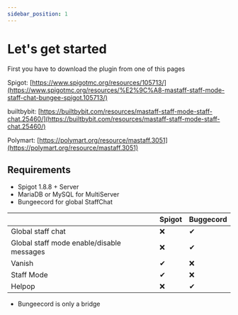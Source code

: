 ```yaml
---
sidebar_position: 1
---
```

# Let's get started

First you have to download the plugin from one of this pages

Spigot: [https://www.spigotmc.org/resources/105713/](https://www.spigotmc.org/resources/%E2%9C%A8-mastaff-staff-mode-staff-chat-bungee-spigot.105713/)

builtbybit: [https://builtbybit.com/resources/mastaff-staff-mode-staff-chat.25460/](https://builtbybit.com/resources/mastaff-staff-mode-staff-chat.25460/)

Polymart: [https://polymart.org/resource/mastaff.3051](https://polymart.org/resource/mastaff.3051)

## Requirements

* Spigot 1.8.8 + Server
* MariaDB or MySQL for MultiServer
* Bungeecord for global StaffChat


|                                           | Spigot | Buggecord |
| :------------------------------------------ | :------- | ----------- |
| Global staff chat                         | ❌     | ✔        |
| Global staff mode enable/disable messages | ❌     | ✔        |
| Vanish                                    | ✔     | ❌        |
| Staff Mode                                | ✔     | ❌        |
| Helpop                                    | ❌     | ✔        |

* Bungeecord is only a bridge
